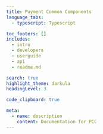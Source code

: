 ```yaml
---
title: Payment Common Components
language_tabs:
  - typescript: Typescript

toc_footers: []
includes:
  - intro
  - developers
  - userguide
  - api
  - readme.md

search: true
highlight_theme: darkula
headingLevel: 3

code_clipboard: true

meta:
  - name: description
    content: Documentation for PCC
---
```

